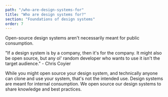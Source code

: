 ```yaml
---
path: "/who-are-design-systems-for"
title: "Who are design systems for?"
section: "Foundations of design systems"
order: 7
---
```


Open-source design systems aren't necessarily meant for public consumption.

"If a design system is by a company, then it's for the company. It might also be open source, but any ol' random developer who wants to use it isn't the target audience." - Chris Coyier

While you might open source your design system, and technically anyone can clone and use your system, that's not the intended use. Design systems are meant for internal consumption. We open source our design systems to share knowledge and best practices.
